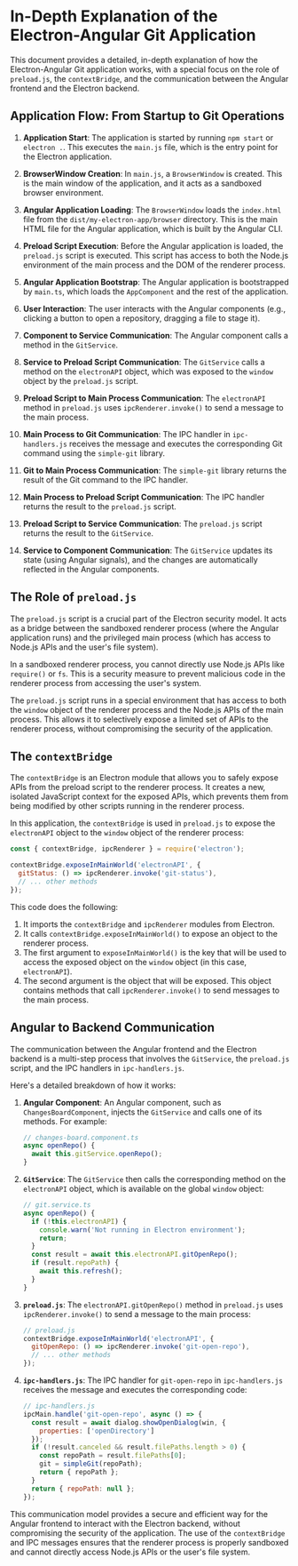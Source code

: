 # In-Depth Explanation of the Electron-Angular Git Application

This document provides a detailed, in-depth explanation of how the Electron-Angular Git application works, with a special focus on the role of `preload.js`, the `contextBridge`, and the communication between the Angular frontend and the Electron backend.

## Application Flow: From Startup to Git Operations

1.  **Application Start**: The application is started by running `npm start` or `electron .`. This executes the `main.js` file, which is the entry point for the Electron application.

2.  **BrowserWindow Creation**: In `main.js`, a `BrowserWindow` is created. This is the main window of the application, and it acts as a sandboxed browser environment.

3.  **Angular Application Loading**: The `BrowserWindow` loads the `index.html` file from the `dist/my-electron-app/browser` directory. This is the main HTML file for the Angular application, which is built by the Angular CLI.

4.  **Preload Script Execution**: Before the Angular application is loaded, the `preload.js` script is executed. This script has access to both the Node.js environment of the main process and the DOM of the renderer process.

5.  **Angular Application Bootstrap**: The Angular application is bootstrapped by `main.ts`, which loads the `AppComponent` and the rest of the application.

6.  **User Interaction**: The user interacts with the Angular components (e.g., clicking a button to open a repository, dragging a file to stage it).

7.  **Component to Service Communication**: The Angular component calls a method in the `GitService`.

8.  **Service to Preload Script Communication**: The `GitService` calls a method on the `electronAPI` object, which was exposed to the `window` object by the `preload.js` script.

9.  **Preload Script to Main Process Communication**: The `electronAPI` method in `preload.js` uses `ipcRenderer.invoke()` to send a message to the main process.

10. **Main Process to Git Communication**: The IPC handler in `ipc-handlers.js` receives the message and executes the corresponding Git command using the `simple-git` library.

11. **Git to Main Process Communication**: The `simple-git` library returns the result of the Git command to the IPC handler.

12. **Main Process to Preload Script Communication**: The IPC handler returns the result to the `preload.js` script.

13. **Preload Script to Service Communication**: The `preload.js` script returns the result to the `GitService`.

14. **Service to Component Communication**: The `GitService` updates its state (using Angular signals), and the changes are automatically reflected in the Angular components.

## The Role of `preload.js`

The `preload.js` script is a crucial part of the Electron security model. It acts as a bridge between the sandboxed renderer process (where the Angular application runs) and the privileged main process (which has access to Node.js APIs and the user's file system).

In a sandboxed renderer process, you cannot directly use Node.js APIs like `require()` or `fs`. This is a security measure to prevent malicious code in the renderer process from accessing the user's system.

The `preload.js` script runs in a special environment that has access to both the `window` object of the renderer process and the Node.js APIs of the main process. This allows it to selectively expose a limited set of APIs to the renderer process, without compromising the security of the application.

## The `contextBridge`

The `contextBridge` is an Electron module that allows you to safely expose APIs from the preload script to the renderer process. It creates a new, isolated JavaScript context for the exposed APIs, which prevents them from being modified by other scripts running in the renderer process.

In this application, the `contextBridge` is used in `preload.js` to expose the `electronAPI` object to the `window` object of the renderer process:

```javascript
const { contextBridge, ipcRenderer } = require('electron');

contextBridge.exposeInMainWorld('electronAPI', {
  gitStatus: () => ipcRenderer.invoke('git-status'),
  // ... other methods
});
```

This code does the following:

1.  It imports the `contextBridge` and `ipcRenderer` modules from Electron.
2.  It calls `contextBridge.exposeInMainWorld()` to expose an object to the renderer process.
3.  The first argument to `exposeInMainWorld()` is the key that will be used to access the exposed object on the `window` object (in this case, `electronAPI`).
4.  The second argument is the object that will be exposed. This object contains methods that call `ipcRenderer.invoke()` to send messages to the main process.

## Angular to Backend Communication

The communication between the Angular frontend and the Electron backend is a multi-step process that involves the `GitService`, the `preload.js` script, and the IPC handlers in `ipc-handlers.js`.

Here's a detailed breakdown of how it works:

1.  **Angular Component**: An Angular component, such as `ChangesBoardComponent`, injects the `GitService` and calls one of its methods. For example:

    ```typescript
    // changes-board.component.ts
    async openRepo() {
      await this.gitService.openRepo();
    }
    ```

2.  **`GitService`**: The `GitService` then calls the corresponding method on the `electronAPI` object, which is available on the global `window` object:

    ```typescript
    // git.service.ts
    async openRepo() {
      if (!this.electronAPI) {
        console.warn('Not running in Electron environment');
        return;
      }
      const result = await this.electronAPI.gitOpenRepo();
      if (result.repoPath) {
        await this.refresh();
      }
    }
    ```

3.  **`preload.js`**: The `electronAPI.gitOpenRepo()` method in `preload.js` uses `ipcRenderer.invoke()` to send a message to the main process:

    ```javascript
    // preload.js
    contextBridge.exposeInMainWorld('electronAPI', {
      gitOpenRepo: () => ipcRenderer.invoke('git-open-repo'),
      // ... other methods
    });
    ```

4.  **`ipc-handlers.js`**: The IPC handler for `git-open-repo` in `ipc-handlers.js` receives the message and executes the corresponding code:

    ```javascript
    // ipc-handlers.js
    ipcMain.handle('git-open-repo', async () => {
      const result = await dialog.showOpenDialog(win, {
        properties: ['openDirectory']
      });
      if (!result.canceled && result.filePaths.length > 0) {
        const repoPath = result.filePaths[0];
        git = simpleGit(repoPath);
        return { repoPath };
      }
      return { repoPath: null };
    });
    ```

This communication model provides a secure and efficient way for the Angular frontend to interact with the Electron backend, without compromising the security of the application. The use of the `contextBridge` and IPC messages ensures that the renderer process is properly sandboxed and cannot directly access Node.js APIs or the user's file system.